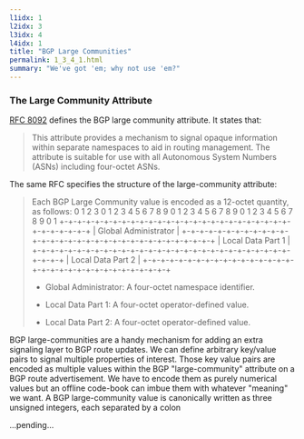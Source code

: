 ```yaml
---
l1idx: 1
l2idx: 3
l3idx: 4
l4idx: 1
title: "BGP Large Communities"
permalink: 1_3_4_1.html
summary: "We've got 'em; why not use 'em?"
---
```


### The Large Community Attribute

[RFC 8092](https://www.rfc-editor.org/rfc/rfc8092) defines the BGP large community attribute.  It states that:

> This attribute provides a mechanism to signal opaque information within separate namespaces to aid in routing management.  The attribute is suitable for use with all Autonomous System Numbers (ASNs) including four-octet ASNs.

The same RFC specifies the structure of the large-community attribute:

>  Each BGP Large Community value is encoded as a 12-octet quantity, as follows:
>     0                   1                   2                   3
>     0 1 2 3 4 5 6 7 8 9 0 1 2 3 4 5 6 7 8 9 0 1 2 3 4 5 6 7 8 9 0 1
>    +-+-+-+-+-+-+-+-+-+-+-+-+-+-+-+-+-+-+-+-+-+-+-+-+-+-+-+-+-+-+-+-+
>    |                      Global Administrator                     |
>    +-+-+-+-+-+-+-+-+-+-+-+-+-+-+-+-+-+-+-+-+-+-+-+-+-+-+-+-+-+-+-+-+
>    |                       Local Data Part 1                       |
>    +-+-+-+-+-+-+-+-+-+-+-+-+-+-+-+-+-+-+-+-+-+-+-+-+-+-+-+-+-+-+-+-+
>    |                       Local Data Part 2                       |
>    +-+-+-+-+-+-+-+-+-+-+-+-+-+-+-+-+-+-+-+-+-+-+-+-+-+-+-+-+-+-+-+-+
> 
> - Global Administrator:  A four-octet namespace identifier.
> 
> - Local Data Part 1:  A four-octet operator-defined value.
> 
> - Local Data Part 2:  A four-octet operator-defined value.


BGP large-communities are a handy mechanism for adding an extra signaling layer to BGP route updates. We can define arbitrary key/value pairs to signal multiple
properties of interest. Those key value pairs are encoded as multiple values within the BGP "large-community" attribute on a BGP route advertisement. We have to
encode them as purely numerical values but an offline code-book can imbue them with whatever "meaning" we want. A BGP large-community value is canonically
written as three unsigned integers, each separated by a colon

...pending...
